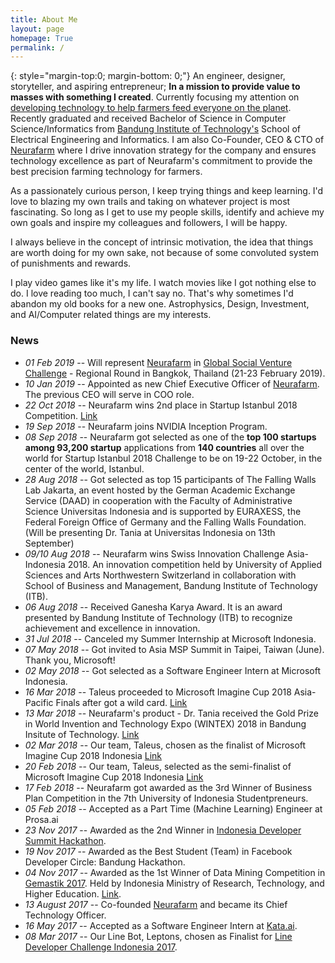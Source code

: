 ```yaml
---
title: About Me
layout: page
homepage: True
permalink: /
---
```


{: style="margin-top:0; margin-bottom: 0;"}
An engineer, designer, storyteller, and aspiring entrepreneur; **In a mission to provide value to masses with something I created**. Currently focusing my attention on [developing technology to help farmers feed everyone on the planet](http://neurafarm.io/). Recently graduated and received Bachelor of Science in Computer Science/Informatics from  [Bandung Institute of Technology's][1] School of Electrical Engineering and Informatics. I am also Co-Founder, CEO & CTO of [Neurafarm](http://neurafarm.io/) where I drive innovation strategy for the company and ensures technology excellence as part of Neurafarm's commitment to provide the best precision farming technology for farmers.

As a passionately curious person, I keep trying things and keep learning. I'd love to blazing my own trails and taking on whatever project is most fascinating. So long as I get to use my people skills, identify and achieve my own goals and inspire my colleagues and followers, I will be happy.

I always believe in the concept of intrinsic motivation, the idea that things are worth doing for my own sake, not because of some convoluted system of punishments and rewards.

I play video games like it's my life. I watch movies like I got nothing else to do. I love reading too much, I can't say no. That's why sometimes I'd abandon my old books for a new one. Astrophysics, Design, Investment, and AI/Computer related things are my interests. 

### News

* *01 Feb 2019* -- Will represent [Neurafarm](http://neurafarm.com) in [Global Social Venture Challenge](https://gsvc.org/) - Regional Round in Bangkok, Thailand (21-23 February 2019). 
* *10 Jan 2019* -- Appointed as new Chief Executive Officer of [Neurafarm](http://neurafarm.com/). The previous CEO will serve in COO role.
* *22 Oct 2018* -- Neurafarm wins 2nd place in Startup Istanbul 2018 Competition. [Link](http://www.startupist.com/2018/10/startup-istanbul-challenge-2018-marked-by-women/)
* *19 Sep 2018* -- Neurafarm joins NVIDIA Inception Program.
* *08 Sep 2018* -- Neurafarm got selected as one of the **top 100 startups among 93,200 startup** applications from **140 countries** all over the world for Startup Istanbul 2018 Challenge to be on 19-22 October, in the center of the world, Istanbul.
* *28 Aug 2018* -- Got selected as top 15 participants of The Falling Walls Lab Jakarta, an event hosted by the German Academic Exchange Service (DAAD) in cooperation with the Faculty of Administrative Science Universitas Indonesia and is supported by EURAXESS, the Federal Foreign Office of Germany and the Falling Walls Foundation. (Will be presenting Dr. Tania at Universitas Indonesia on 13th September)
* *09/10 Aug 2018* -- Neurafarm wins Swiss Innovation Challenge Asia-Indonesia 2018. An innovation competition held by University of Applied Sciences and Arts Northwestern Switzerland in collaboration with School of Business and Management, Bandung Institute of Technology (ITB).
* *06 Aug 2018* -- Received Ganesha Karya Award. It is an award presented by Bandung Institute of Technology (ITB) to recognize achievement and excellence in innovation.
* *31 Jul 2018* -- Canceled my Summer Internship at Microsoft Indonesia.
* *07 May 2018* -- Got invited to Asia MSP Summit in Taipei, Taiwan (June). Thank you, Microsoft!
* *02 May 2018* -- Got selected as a Software Engineer Intern at Microsoft Indonesia.
* *16 Mar 2018* -- Taleus proceeded to Microsoft Imagine Cup 2018 Asia-Pacific Finals after got a wild card. [Link](https://news.microsoft.com/apac/2018/04/02/meet-the-imagine-cup-2018-asia-pacific-regional-finalists/)  
* *13 Mar 2018* -- Neurafarm's product - Dr. Tania received the Gold Prize in World Invention and Technology  Expo (WINTEX) 2018 in Bandung Insitute of Technology. [Link](https://kemahasiswaan.itb.ac.id/welcome/tampil_berita/242/dr-tania-solusi-penyakit-tanaman) 
* *02 Mar 2018* -- Our team, Taleus, chosen as the finalist of Microsoft Imagine Cup 2018 Indonesia [Link](https://imagine.microsoft.com/en-us/Country/ID)
* *20 Feb 2018* -- Our team, Taleus, selected as the semi-finalist of Microsoft Imagine Cup 2018 Indonesia [Link](https://imagine.microsoft.com/en-us/Country/ID)
* *17 Feb 2018* -- Neurafarm got awarded as the 3rd Winner of Business Plan Competition in the 7th University of Indonesia Studentpreneurs.
* *05 Feb 2018* -- Accepted as a Part Time (Machine Learning) Engineer at Prosa.ai
* *23 Nov 2017* -- Awarded as the 2nd Winner in [Indonesia Developer Summit Hackathon](https://www.codepolitan.com/keseruan-dalam-indonesia-developer-summit-5a28d4b386c02).
* *19 Nov 2017* -- Awarded as the Best Student (Team) in Facebook Developer Circle: Bandung Hackathon.
* *04 Nov 2017* -- Awarded as the 1st Winner of Data Mining Competition in [Gemastik 2017](https://gemastik.ui.ac.id). Held by Indonesia Ministry of Research, Technology, and Higher Education. [Link](https://www.ristekdikti.go.id/itb-berhasil-raih-peringkat-2-pada-ajang-gemastik-2017/).
* *13 August 2017* -- Co-founded [Neurafarm](http://neurafarm.com) and became its Chief Technology Officer.
* *16 May 2017* -- Accepted as a Software Engineer Intern at  [Kata.ai](http://kata.ai).
* *08 Mar 2017* -- Our Line Bot, Leptons, chosen as Finalist for [Line Developer Challenge Indonesia 2017]( http://at-blog.line.me/id/archives/DevChallengeWinners.html).   

[1]: http://www.itb.ac.id/
